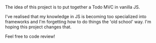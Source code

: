 The idea of this project is to put together a Todo MVC in vanilla JS. 

I've realised that my knowledge in JS is becoming too specialized into frameworks and I'm forgetting how to do things the 'old school' way. I'm hoping this project changes that. 

Feel free to code review! 